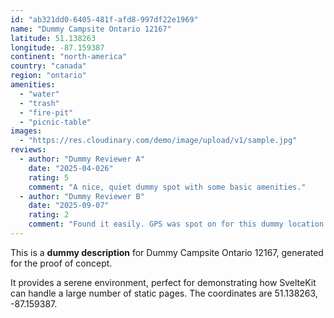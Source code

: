 ```yaml
---
id: "ab321dd0-6405-481f-afd8-997df22e1969"
name: "Dummy Campsite Ontario 12167"
latitude: 51.138263
longitude: -87.159387
continent: "north-america"
country: "canada"
region: "ontario"
amenities:
  - "water"
  - "trash"
  - "fire-pit"
  - "picnic-table"
images:
  - "https://res.cloudinary.com/demo/image/upload/v1/sample.jpg"
reviews:
  - author: "Dummy Reviewer A"
    date: "2025-04-026"
    rating: 5
    comment: "A nice, quiet dummy spot with some basic amenities."
  - author: "Dummy Reviewer B"
    date: "2025-09-07"
    rating: 2
    comment: "Found it easily. GPS was spot on for this dummy location."
---
```


This is a **dummy description** for Dummy Campsite Ontario 12167, generated for the proof of concept.

It provides a serene environment, perfect for demonstrating how SvelteKit can handle a large number of static pages. The coordinates are 51.138263, -87.159387.
